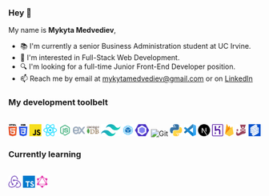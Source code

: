 ### Hey 👋

My name is **Mykyta Medvediev**,

- 📚 I'm currently a senior Business Administration student at UC Irvine.
- 👀 I'm interested in Full-Stack Web Development.
- 🔍 I'm looking for a full-time Junior Front-End Developer position.
- 📫 Reach me by email at mykytamedvediev@gmail.com or on [LinkedIn](https://www.linkedin.com/in/mykyta-medvediev/)

### My development toolbelt
<br>
<img alt="HTML" title="HTML" src="/images/html-5.svg" height="24">
<img alt="CSS" title="CSS" src="/images/css-3.svg" height="24">
<img alt="Javascript" title="Javascript" src="/images/javascript.svg" height="24">
<img alt="React" title="React" src="/images/react.svg" height="24">
<img alt="NodeJS" title="NodeJs" src="/images/nodejs.svg" height="24">
<img alt="ExpressJS" title="ExpressJS" src="/images/express.svg" height="24">
<img alt="MongoDB" title="MongoDB" src="/images/mongodb-icon.svg" height="24">
<img alt="Tailwind" title="Tailwind" src="/images/tailwindcss-icon.svg" height="24">
<img alt="Webpack" title="Webpack" src="/images/webpack.svg" height="24">
<img alt="ESLint" title="ESLint" src="/images/eslint.svg" height="24">
<img alt="Git" title="Git" src="/images/git-icon" height="24">
<img alt="Python" title="Python" src="/images/python.svg" height="24">
<img alt="VS Code" title="VS Code" src="/images/visual-studio-code.svg" height="24">
<img alt="NextJS" title="NextJS" src="/images/nextjs.svg" height="24">
<img alt="Heroku" title="Heroku" src="/images/heroku-icon.svg" height="24">
<img alt="Firebase" title="Firebase" src="/images/firebase.svg" height="24">
<img alt="Jest" title="Jest" src="/images/jest.svg" height="24">
<img alt="Formik" title="Formik" src="/images/formik.svg" height="24">
<br>

### Currently learning
<br>
<img alt="Redux" title="Redux" src="/images/redux.svg" height="24">
<img alt="Typescript" title="Typescript" src="/images/typescript-icon.svg" height="24">
<img alt="GraphQL" title="GraphQL" src="/images/graphql.svg" height="24">
<br>

<!--
**Furilon/Furilon** is a ✨ _special_ ✨ repository because its `README.md` (this file) appears on your GitHub profile.

Here are some ideas to get you started:

- 🔭 I’m currently working on ...
- 🌱 I’m currently learning ...
- 👯 I’m looking to collaborate on ...
- 🤔 I’m looking for help with ...
- 💬 Ask me about ...
- 📫 How to reach me: ...
- 😄 Pronouns: ...
- ⚡ Fun fact: ...
-->
